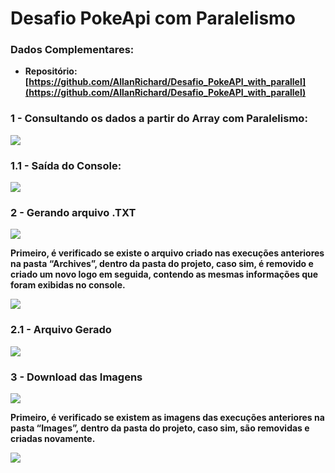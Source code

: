 # **Desafio PokeApi com Paralelismo**
### **Dados Complementares**:
- **Repositório: [https://github.com/AllanRichard/Desafio_PokeAPI_with_parallel](https://github.com/AllanRichard/Desafio_PokeAPI_with_parallel)**

### **1 - Consultando os dados a partir do Array com Paralelismo**:
**![](https://lh6.googleusercontent.com/-dFGnoxnCwXfntl6_fd7uTTYR2kyW9Fm-Px4xbhnN8yYhxJlh7Q90f54E6oJ1FIYeH-0OmRf38vKlE0SAySpqx2cm2ng1ZJcUZ_-Nms7QzeRzKbzY-BMUs6aR0wmO-nsLTboiWsC)**
### **1.1 - Saída do Console**:
**![](https://lh6.googleusercontent.com/0E9zYZRu4KURVDjz2M8_CoD_DY2m9Htt10y5D_rHalZDPExHDvFa4UL_YoLMG01Mlm7a0Q5LKiHTlKQMh8mGNiLl8ATYqKlJe4I5o3b_k6aWMuj9HzUJXjD95Phpij6OrLkCxbpW)**
### **2 - Gerando arquivo .TXT**
**![](https://lh3.googleusercontent.com/SX51Hzm_2dsfjQi-cpdbDBxpRtULtys1332tZa-4uHqN-oQXSh-Wn-oZRRJC_pCryK4DrxpI3OYkkgIfmfhogMig_9ZoQd5mllhvMRBg4L-iAcS0mCvwk9gw2liY2AbOFg8Rm01A)**

**Primeiro, é verificado se existe o arquivo criado nas execuções anteriores na pasta “Archives”, dentro da pasta do projeto, caso sim, é removido e criado um novo logo em seguida, contendo as mesmas informações que foram exibidas no console.**

**![](https://lh5.googleusercontent.com/4_klmpHcX2VlaaGC3Njq0tPnoCTj_6ESUaqzV0p56NMev45NVhWU_Bshqj3p53pHkv9j4j06nP0xakbzGy2EmRWe_V4tgN-VciR5WE2yQQuyvDnXyu1KIB_D8vvd1L0avBVZwLbx)**

### **2.1 - Arquivo Gerado**
**![](https://lh6.googleusercontent.com/JRSBfALc2Ba66gRPuL37LJ6bNvP5CkcRZe-dd6SKQxYHtfs1FcmYobS_FpdcmoDrjMMBlGWvCZ5mTd8fyrc4Wj-hFLmGO5dy3OgmMyzJFgJt8kWSvBASODn1Qjq2k_1ivQpGpWgB)**

### **3 - Download das Imagens**
**![](https://lh3.googleusercontent.com/E60TXhcdsw0_VwpKywOJfWJHYsU3gGHemGOVwKv5C6WApC_bzK3vp8O_5WJ3-h-hK73upGn87xDSG_-laHTD0NGp5QY7haX7fLjN3L-DwEf1kX1MeR6TFKocMxLOEGmQhu6inMik)**

**Primeiro, é verificado se existem as imagens das execuções anteriores na pasta “Images”, dentro da pasta do projeto, caso sim, são removidas e criadas novamente.**

**![](https://lh6.googleusercontent.com/XTuqCi-Cl-OmlrW0FFWxSYERIx0lTdD6Bznegi8OCdk2XV3vAi1McaCCuI-3q6xIaz6w7unrTmPMnqrcBTkefjUG4fnVhVHLzUz2XF_XkU6hEgSCd7xXtg-TKrQHRDVO78oMsuLj)**